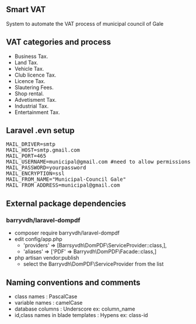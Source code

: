 ## Smart VAT

System to automate the VAT process of municipal council of Gale

## VAT categories and process

-   Business Tax.
-   Land Tax.
-   Vehicle Tax.
-   Club licence Tax.
-   Licence Tax.
-   Slautering Fees.
-   Shop rental.
-   Advetisment Tax.
-   Industrial Tax.
-   Entertainment Tax.

## Laravel .evn setup

<pre>
MAIL_DRIVER=smtp
MAIL_HOST=smtp.gmail.com
MAIL_PORT=465
MAIL_USERNAME=municipal@gmail.com #need to allow permissions
MAIL_PASSWORD=yourpassword
MAIL_ENCRYPTION=ssl
MAIL_FROM_NAME="Municipal-Council Gale"
MAIL_FROM_ADDRESS=municipal@gmail.com 
</pre>

## External package dependencies

### barryvdh/laravel-dompdf

-   composer require barryvdh/laravel-dompdf
-   edit config/app.php
    -   'providers' => [Barrsyvdh\DomPDF\ServiceProvider::class,],
    -   'aliases' => ['PDF' => Barryvdh\DomPDF\Facade::class,]
-   php artisan vendor:publish
    -   select the Barryvdh\DomPDF\ServiceProvider from the list

## Naming conventions and comments

-   class names : PascalCase
-   variable names : camelCase
-   database columns : Underscore ex: column_name
-   id,class names in blade templates : Hypens ex: class-id
